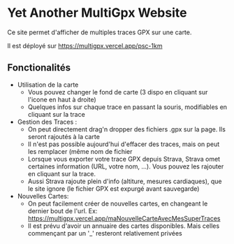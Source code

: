 # Yet Another MultiGpx Website

Ce site permet d'afficher de multiples traces GPX sur une carte.

Il est déployé sur https://multigpx.vercel.app/psc-1km

## Fonctionalités

* Utilisation de la carte
    * Vous pouvez changer le fond de carte (3 dispo en cliquant sur l'icone en haut à droite)
    * Quelques infos sur chaque trace en passant la souris, modifiables en cliquant sur la trace
* Gestion des Traces :
    * On peut directement drag'n dropper des fichiers .gpx sur la page. Ils seront rajoutés à la carte
    * Il n'est pas possible aujourd'hui d'effacer des traces, mais on peut les remplacer (même nom de fichier
    * Lorsque vous exporter votre trace GPX depuis Strava, Strava omet certaines information (URL, votre nom, ...). Vous pouvez les rajouter en cliquant sur la trace.
    * Aussi Strava rajoute plein d'info (altiture, mesures cardiaques), que le site ignore (le fichier GPX est expurgé avant sauvegarde)
* Nouvelles Cartes:
    * On peut facilement créer de nouvelles cartes, en changeant le dernier bout de l'url. Ex: https://multigpx.vercel.app/maNouvelleCarteAvecMesSuperTraces
    * Il est prévu d'avoir un annuaire des cartes disponibles. Mais celles commençant par un '_' resteront relativement privées
    